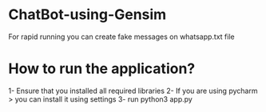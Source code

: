 # ChatBot-using-Gensim

For rapid running you can create fake messages on whatsapp.txt file

# How to run the application?
1- Ensure that you installed all required libraries 
2- If you are using pycharm > you can install it using settings
3- run python3 app.py
